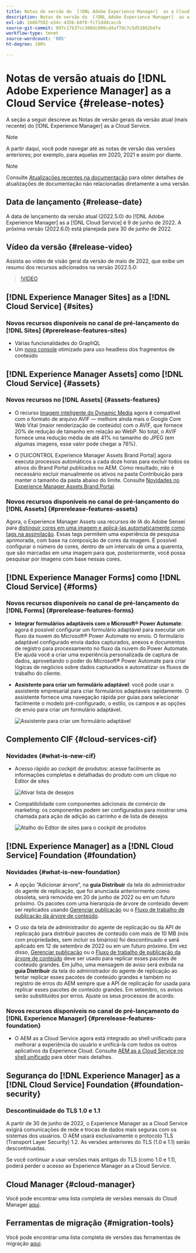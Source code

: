```yaml
---
title: Notas de versão do  [!DNL Adobe Experience Manager]  as a Cloud Service 2022.5.0.
description: Notas de versão do  [!DNL Adobe Experience Manager]  as a Cloud Service 2022.5.0.
exl-id: 1b867582-e34c-435b-b8f8-fc71dddcaccb
source-git-commit: 097c17b37cc308dc906cd4af7dc7c5d51862bdfa
workflow-type: tm+mt
source-wordcount: '805'
ht-degree: 100%

---
```


# Notas de versão atuais do [!DNL Adobe Experience Manager] as a Cloud Service {#release-notes}

A seção a seguir descreve as Notas de versão gerais da versão atual (mais recente) do [!DNL Experience Manager] as a Cloud Service.

>[!NOTE]
>
>A partir daqui, você pode navegar até as notas de versão das versões anteriores; por exemplo, para aquelas em 2020, 2021 e assim por diante.

>[!NOTE]
>
>Consulte [Atualizações recentes na documentação](https://experienceleague.adobe.com/docs/experience-manager-release-information/aem-release-updates/doc-updates/documentation-updates.html?lang=pt-BR) para obter detalhes de atualizações de documentação não relacionadas diretamente a uma versão.

## Data de lançamento {#release-date}

A data de lançamento da versão atual (2022.5.0) do [!DNL Adobe Experience Manager] as a [!DNL Cloud Service] é 9 de junho de 2022.
A próxima versão (2022.6.0) está planejada para 30 de junho de 2022.

## Vídeo da versão {#release-video}

Assista ao vídeo de visão geral da versão de maio de 2022, que exibe um resumo dos recursos adicionados na versão 2022.5.0:

>[!VIDEO](https://video.tv.adobe.com/v/343321/?quality=12)

## [!DNL Experience Manager Sites] as a [!DNL Cloud Service] {#sites}

### Novos recursos disponíveis no canal de pré-lançamento do [!DNL Sites] {#prerelease-features-sites}

* Várias funcionalidades do GraphQL
* Um [novo console](/help/sites-cloud/administering/content-fragments/content-fragments-console.md) otimizado para uso headless dos fragmentos de conteúdo

## [!DNL Experience Manager Assets] como [!DNL Cloud Service] {#assets}

### Novos recursos no [!DNL Assets] {#assets-features}

* O recurso [Imagem inteligente do Dynamic Media](https://medium.com/adobetech/one-solution-fits-all-smart-imaging-with-aem-dynamic-media-be690b62df9f) agora é compatível com o formato de arquivo AVIF — melhore ainda mais o Google Core Web Vital (maior renderização de conteúdo) com o AVIF, que fornece 20% de redução de tamanho em relação ao WebP. No total, o AVIF fornece uma redução média de até 41% no tamanho do JPEG (em algumas imagens, esse valor pode chegar a 76%).

* O [!UICONTROL Experience Manager Assets Brand Portal] agora executa processos automáticos a cada doze horas para excluir todos os ativos do Brand Portal publicados no AEM. Como resultado, não é necessário excluir manualmente os ativos na pasta Contribuição para manter o tamanho da pasta abaixo do limite. Consulte [Novidades no Experience Manager Assets Brand Portal](https://experienceleague.adobe.com/docs/experience-manager-brand-portal/using/introduction/whats-new.html?lang=pt-BR).

### Novos recursos disponíveis no canal de pré-lançamento do [!DNL Assets] {#prerelease-features-assets}

Agora, o Experience Manager Assets usa recursos de IA do Adobe Sensei para [distinguir cores em uma imagem e aplicá-las automaticamente como tags na assimilação](/help/assets/color-tag-images.md). Essas tags permitem uma experiência de pesquisa aprimorada, com base na composição de cores da imagem. É possível configurar o número de cores, dentro de um intervalo de uma a quarenta, que são marcadas em uma imagem para que, posteriormente, você possa pesquisar por imagens com base nessas cores.


## [!DNL Experience Manager Forms] como [!DNL Cloud Service] {#forms}

### Novos recursos disponíveis no canal de pré-lançamento do [!DNL Forms] {#prerelease-features-forms}

* **Integrar formulários adaptáveis com o Microsoft® Power Automate**: agora é possível configurar um formulário adaptável para executar um fluxo da nuvem do Microsoft® Power Automate no envio. O formulário adaptável configurado envia dados capturados, anexos e documentos de registro para processamento no fluxo da nuvem do Power Automate. Ele ajuda você a criar uma experiência personalizada de captura de dados, aproveitando o poder do Microsoft® Power Automate para criar lógicas de negócios sobre dados capturados e automatizar os fluxos de trabalho do cliente.

* **Assistente para criar um formulário adaptável**: você pode usar o assistente empresarial para criar formulários adaptáveis rapidamente. O assistente fornece uma navegação rápida por guias para selecionar facilmente o modelo pré-configurado, o estilo, os campos e as opções de envio para criar um formulário adaptável.

   ![Assistente para criar um formulário adaptável](/help/release-notes/assets/wizard.png)

## Complemento CIF {#cloud-services-cif}

### Novidades {#what-is-new-cif}

* Acesso rápido ao cockpit de produtos: acesse facilmente as informações completas e detalhadas do produto com um clique no Editor de sites

   ![Ativar lista de desejos](/help/assets/CIF/enable-wishlist.png)

* Compatibilidade com componentes adicionais de comércio de marketing: os componentes podem ser configurados para mostrar uma chamada para ação de adição ao carrinho e de lista de desejos

   ![Atalho do Editor de sites para o cockpit de produtos](/help/assets/CIF/sites-editor-shortcut-to-cockpit.png)


## [!DNL Experience Manager] as a [!DNL Cloud Service] Foundation {#foundation}

### Novidades {#what-is-new-foundation}

* A opção “Adicionar árvore”, na **guia Distribuir** da tela do administrador do agente de replicação, que foi anunciada anteriormente como obsoleta, será removida em 20 de junho de 2022 ou em um futuro próximo. Os pacotes com uma hierarquia de árvore de conteúdo devem ser replicados usando [Gerenciar publicação](/help/operations/replication.md#manage-publication) ou o [Fluxo de trabalho de publicação da árvore de conteúdo](/help/operations/replication.md#publish-content-tree-workflow).

* O uso da tela de administrador do agente de replicação ou da API de replicação para distribuir pacotes de conteúdo com mais de 10 MB (nós com propriedades, sem incluir os binários) foi descontinuado e será aplicado em 12 de setembro de 2022 ou em um futuro próximo. Em vez disso, [Gerenciar publicação](/help/operations/replication.md#manage-publication) ou o [Fluxo de trabalho de publicação da árvore de conteúdo](/help/operations/replication.md#publish-content-tree-workflow) deve ser usado para replicar esses pacotes de conteúdo grandes. Em julho, uma mensagem de aviso será exibida na **guia Distribuir** da tela do administrador do agente de replicação ao tentar replicar esses pacotes de conteúdo grandes e também no registro de erros do AEM sempre que a API de replicação for usada para replicar esses pacotes de conteúdo grandes. Em setembro, os avisos serão substituídos por erros. Ajuste os seus processos de acordo.

### Novos recursos disponíveis no canal de pré-lançamento do [!DNL Experience Manager] {#prerelease-features-foundation}

* O AEM as a Cloud Service agora está integrado ao shell unificado para melhorar a experiência do usuário e unificá-la com todos os outros aplicativos da Experience Cloud. Consulte [AEM as a Cloud Service no shell unificado](/help/overview/aem-cloud-service-on-unified-shell.md) para obter mais detalhes.

## Segurança do [!DNL Experience Manager] as a [!DNL Cloud Service] Foundation {#foundation-security}

### Descontinuidade do TLS 1.0 e 1.1

A partir de 30 de junho de 2022, o Experience Manager as a Cloud Service exigirá comunicações de rede e trocas de dados mais seguras com os sistemas dos usuários. O AEM usará exclusivamente o protocolo TLS (Transport Layer Security) 1.2. As versões anteriores do TLS (1.0 e 1.1) serão descontinuadas.

Se você continuar a usar versões mais antigas do TLS (como 1.0 e 1.1), poderá perder o acesso ao Experience Manager as a Cloud Service.

## Cloud Manager {#cloud-manager}

Você pode encontrar uma lista completa de versões mensais do Cloud Manager [aqui](/help/implementing/cloud-manager/release-notes-cloud-manager/release-notes-cm-current.md).

## Ferramentas de migração {#migration-tools}

Você pode encontrar uma lista completa de versões das ferramentas de migração [aqui](/help/journey-migration/release-notes/release-notes-migration-tools-current.md).

